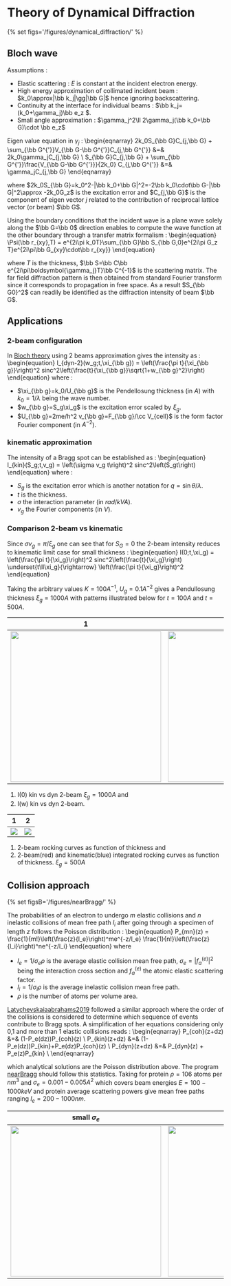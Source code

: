 # Theory of Dynamical Diffraction

{% set figs='/figures/dynamical_diffraction/' %}


## Bloch wave
Assumptions :

- Elastic scattering : $E$ is constant at the incident electron energy.
- High energy approximation of collimated incident beam : $k_0\approx|\bb k_j|\gg|\bb G|$ hence ignoring backscattering.
- Continuity at the interface for individual beams : $\bb k_j=(k_0+\gamma_j)\bb e_z $.
- Small angle approximation : $\gamma_j^2\ll 2\gamma_j(\bb k_0+\bb G)\cdot \bb e_z$

Eigen value equation in $\gamma_j$ :
\begin{eqnarray}
  2k_0S_{\bb G}C_{j,\bb G} + \sum_{\bb G^{'}}V_{\bb G-\bb G^{'}}C_{j,\bb G^{'}} &=& 2k_0\gamma_jC_{j,\bb G} \\
  S_{\bb G}C_{j,\bb G}     + \sum_{\bb G^{'}}\frac{V_{\bb G-\bb G^{'}}}{2k_0} C_{j,\bb G^{'}} &=& \gamma_jC_{j,\bb G}
\end{eqnarray}

where $2k_0S_{\bb G}=k_0^2-|\bb k_0+\bb G|^2=-2\bb k_0\cdot\bb G-|\bb G|^2\approx -2k_0G_z$ is the excitation error and $C_{j,\bb G}$ is the component of eigen vector $j$ related to the contribution of reciprocal lattice vector (or beam) $\bb G$.

Using the boundary conditions that the incident wave is a plane wave solely along the $\bb G=\bb 0$ direction enables to compute the wave function at the other boundary through a transfer matrix formalism :
\begin{equation}
  \Psi(\bb r_{xy},T) = e^{2i\pi k_0T}\sum_{\bb G}\bb S_{\bb G,0}e^{2i\pi G_z T}e^{2i\pi\bb G_{xy}\cdot\bb r_{xy}}
\end{equation}

 where $T$ is the thickness,
 $\bb S=\bb C\bb e^{2i\pi\boldsymbol{\gamma_j}T}\bb C^{-1}$
 is the scattering matrix.
 The far field diffraction pattern is then obtained from standard Fourier transform since it corresponds to propagation in free space. As a result $S_{\bb G0}^2$ can readily be identified as the diffraction intensity of beam $\bb G$.  




## Applications
### 2-beam configuration

In [Bloch theory](/readings/Kirkland2010/#bloch-waves) using 2 beams approximation gives the intensity as :
\begin{equation}
  I_{dyn-2}(w_g;t,\xi_{\bb g}) = \left(\frac{\pi t}{\xi_{\bb g}}\right)^2
    sinc^2\left(\frac{t}{\xi_{\bb g}}\sqrt{1+w_{\bb g}^2}\right)
\end{equation}
where :

- $\xi_{\bb g}=k_0/U_{\bb g}$ is the Pendellosung thickness (in $A$) with $k_0=1/\lambda$ being the wave number.
- $w_{\bb g}=S_g\xi_g$ is the excitation error scaled by $\xi_g$.
- $U_{\bb g}=2me/h^2 v_{\bb g}=F_{\bb g}/\cc V_{cell}$ is the form factor Fourier component (in $A^{-2}$).

### kinematic approximation

The intensity of a Bragg spot can be established as :
\begin{equation}
  I_{kin}(S_g;t,v_g) = \left(\sigma v_g t\right)^2 sinc^2\left(S_gt\right)
\end{equation}
where :

- $S_g$ is the excitation error which is another notation for $q=\sin\theta/\lambda$.
- $t$ is the thickness.
- $\sigma$ the interaction parameter (in $rad/kVA$).
- $v_g$ the Fourier components (in $V$).

### Comparison 2-beam vs kinematic

Since $\sigma v_g=\pi/\xi_g$ one can see that for $S_G=0$ the 2-beam intensity reduces to kinematic limit case for small thickness :
\begin{equation}
  I(0;t,\xi_g) = \left(\frac{\pi t}{\xi_g}\right)^2 sinc^2\left(\frac{t}{\xi_g}\right)
    \underset{t\ll\xi_g}{\rightarrow}
      \left(\frac{\pi t}{\xi_g}\right)^2
\end{equation}

Taking the arbitrary values $K=100A^{-1}$, $U_g=0.1A^{-2}$ gives a Pendullosung thickness $\xi_g=1000 A$ with patterns illustrated below for $t=100 A$ and $t=500A$.

1  | 2
-- | --
[<img src="{{figs}}kin_dyn0.svg" width="350" /> ]({{figs}}kin_dyn0.svg) | [<img src="{{figs}}kin_dyn.svg" width="350" />]({{figs}}kin_dyn.svg)

1) I(0) kin vs dyn 2-beam $\xi_g=1000 A$ and
2) I(w) kin vs dyn 2-beam.


 1  | 2  
--- | ------
[![]({{figs}}Iint_kin_dynR.svg)]({{figs}}Iint_kin_dynR.svg) | [![]({{figs}}Iint_kin_dyn.svg)]({{figs}}Iint_kin_dyn.svg)

1) 2-beam rocking curves as function of thickness and
2) 2-beam(red) and kinematic(blue) integrated rocking curves as function of thickness. $\xi_g=500A$






<!--
#################################################################################
                                      Collison
#################################################################################
 -->
## Collision approach
{% set figsB='/figures/nearBragg/' %}

The probabilities of an electron to undergo $m$ elastic collisions and $n$ inelastic collisions of mean free path $l_i$ after going through a specimen of length $z$ follows the Poisson distribution :
\begin{equation}
  P_{mn}(z) =
    \frac{1}{m!}\left(\frac{z}{l_e}\right)^me^{-z/l_e}
    \frac{1}{n!}\left(\frac{z}{l_i}\right)^ne^{-z/l_i}
\end{equation}
where

- $l_e=1/\sigma_e\rho$ is the average elastic collision mean free path, $\sigma_e=|f^{(e)}_a|^2$ being the interaction cross section and $f^{(e)}_a$ the atomic elastic scattering factor.
- $l_i=1/\sigma_i\rho$ is the average inelastic collision mean free path.
- $\rho$ is the number of atoms per volume area.

[Latychevskaiaabrahams2019](/readings/papers/#latychevskaiaabrahams2019) followed a similar approach where the order of the collisions is considered to determine which sequence of events contribute to Bragg spots. A simplification of her equations considering only 0,1 and more than 1 elastic collisions reads :
\begin{eqnarray}
  P_{coh}(z+dz) &=& (1-P_e(dz))P_{coh}(z) \\
  P_{kin}(z+dz) &=& (1-P_e(dz))P_{kin}+P_e(dz)P_{coh}(z) \\
  P_{dyn}(z+dz) &=& P_{dyn}(z) + P_e(z)P_{kin} \\
\end{eqnarray}

which analytical solutions are the Poisson distribution above. The program [nearBragg](/projects/nearBragg) should follow this statistics. Taking for protein $\rho=106$ atoms per $nm^3$ and $\sigma_e=0.001-0.005A^2$ which covers beam energies $E=100-1000keV$ and protein average scattering powers give mean free paths ranging $l_e=200-1000nm$.

small $\sigma_e$ | medium $\sigma_e$ | large $\sigma_e$
---------------- |------------------ | ----------------
[<img src="{{figsB}}Pcoh_kin_dyn0.svg" width="350" /> ]({{figsB}}Pcoh_kin_dyn0.svg) | [<img src="{{figsB}}Pcoh_kin_dyn1.svg" width="350" /> ]({{figsB}}Pcoh_kin_dyn1.svg) | [<img src="{{figsB}}Pcoh_kin_dyn2.svg" width="350" /> ]({{figsB}}Pcoh_kin_dyn2.svg)
